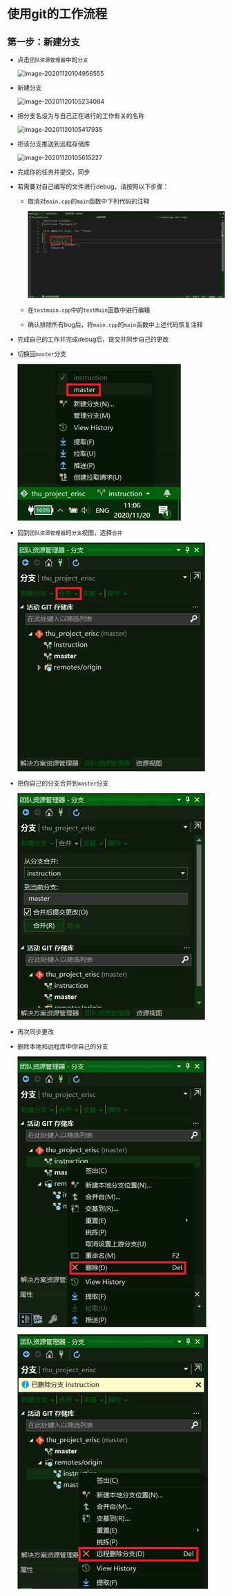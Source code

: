 # 使用git的工作流程

## 第一步：新建分支

* 点击`团队资源管理器`中的`分支`

  ![image-20201120104956555](使用git的工作流程.assets/image-20201120104956555.png)

* 新建分支

  ![image-20201120105234084](使用git的工作流程.assets/image-20201120105234084.png)

* 把分支名设为与自己正在进行的工作有关的名称

  ![image-20201120105417935](使用git的工作流程.assets/image-20201120105417935.png)

* 把该分支推送到远程存储库

  ![image-20201120105615227](使用git的工作流程.assets/image-20201120105615227.png)

* 完成你的任务并提交，同步

* 若需要对自己编写的文件进行debug，请按照以下步骤：

  * 取消对`main.cpp`的`main`函数中下列代码的注释

    ![image-20201120110234567](使用git的工作流程.assets/image-20201120110234567.png)

  * 在`testmain.cpp`中的`testMain`函数中进行编辑

  * 确认排除所有bug后，将`main.cpp`的`main`函数中上述代码恢复注释

* 完成自己的工作并完成debug后，提交并同步自己的更改

* 切换回`master`分支

  ![image-20201120110637699](使用git的工作流程.assets/image-20201120110637699.png)

* 回到`团队资源管理器`的`分支`视图，选择`合并`

  ![image-20201120111326047](使用git的工作流程.assets/image-20201120111326047.png)

* 把你自己的分支合并到`master`分支

  ![image-20201120111430294](使用git的工作流程.assets/image-20201120111430294.png)

* 再次同步更改

* 删除本地和远程库中你自己的分支

  ![image-20201120111650002](使用git的工作流程.assets/image-20201120111650002.png)

  ![image-20201120111747882](使用git的工作流程.assets/image-20201120111747882.png)